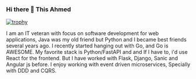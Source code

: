 ### Hi there 👋 This Ahmed

[![trophy](https://github-profile-trophy.vercel.app/?username=ahmednafies)](https://github.com/ryo-ma/github-profile-trophy)

I am an IT veteran with focus on software development for web applications,
Java was my old friend but Python and I became best friends several years ago.
I recently started hanging out with Go, and Go is AWESOME.
My favorite stack is Python/FastAPI and and If I have to, i'd use React for the frontend.
But I have worked with Flask, Django, Sanic and Angular js before.
I enjoy working with event driven microservices, Specially with DDD and CQRS.
